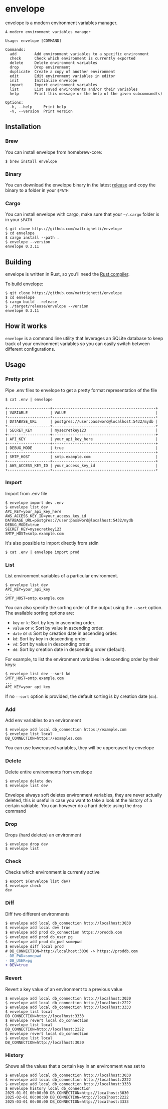 # envelope
envelope is a modern environment variables manager.

```console
A modern environment variables manager

Usage: envelope [COMMAND]

Commands:
  add        Add environment variables to a specific environment
  check      Check which environment is currently exported
  delete     Delete environment variables
  drop       Drop environment
  duplicate  Create a copy of another environment
  edit       Edit environment variables in editor
  init       Initialize envelope
  import     Import environment variables
  list       List saved environments and/or their variables
  help       Print this message or the help of the given subcommand(s)

Options:
  -h, --help     Print help
  -V, --version  Print version
```

## Installation

### Brew
You can install envelope from homebrew-core:
```console
$ brew install envelope
```

### Binary
You can download the envelope binary in the latest
[release](https://github.com/mattrighetti/envelope/releases/latest) and copy the
binary to a folder in your `$PATH`

### Cargo
You can install envelope with cargo, make sure that your `~/.cargo` folder is in
your `$PATH`
```console
$ git clone https://github.com/mattrighetti/envelope
$ cd envelope
$ cargo install --path .
$ envelope --version
envelope 0.3.11
```

## Building
envelope is written in Rust, so you'll need the [Rust
compiler](https://www.rust-lang.org/).

To build envelope:
```console
$ git clone https://github.com/mattrighetti/envelope
$ cd envelope
$ cargo build --release
$ ./target/release/envelope --version
envelope 0.3.11
```

## How it works
`envelope` is a command line utility that leverages an SQLite database
to keep track of your environment variables so you can easily switch between
different configurations.

## Usage

### Pretty print
Pipe .env files to envelope to get a pretty format representation of the file
```console
$ cat .env | envelope

+-------------------+----------------------------------------------+
| VARIABLE          | VALUE                                        |
+-------------------+----------------------------------------------+
| DATABASE_URL      | postgres://user:password@localhost:5432/mydb |
+-------------------+----------------------------------------------+
| SECRET_KEY        | mysecretkey123                               |
+-------------------+----------------------------------------------+
| API_KEY           | your_api_key_here                            |
+-------------------+----------------------------------------------+
| DEBUG_MODE        | true                                         |
+-------------------+----------------------------------------------+
| SMTP_HOST         | smtp.example.com                             |
+-------------------+----------------------------------------------+
| AWS_ACCESS_KEY_ID | your_access_key_id                           |
+-------------------+----------------------------------------------+
```

### Import
Import from .env file

```console
$ envelope import dev .env
$ envelope list dev
API_KEY=your_api_key_here
AWS_ACCESS_KEY_ID=your_access_key_id
DATABASE_URL=postgres://user:password@localhost:5432/mydb
DEBUG_MODE=true
SECRET_KEY=mysecretkey123
SMTP_HOST=smtp.example.com
```

It's also possible to import directly from stdin
```console
$ cat .env | envelope import prod
```

### List
List environment variables of a particular environment.
```console
$ envelope list dev
API_KEY=your_api_key
...
SMTP_HOST=smtp.example.com
```

You can also specify the sorting order of the output using the `--sort` option. The available sorting options are:

- `key` or `k`: Sort by key in ascending order.
- `value` or `v`: Sort by value in ascending order.
- `date` or `d`: Sort by creation date in ascending order.
- `kd`: Sort by key in descending order.
- `vd`: Sort by value in descending order.
- `dd`: Sort by creation date in descending order (default).

For example, to list the environment variables in descending order by their keys:

```console
$ envelope list dev --sort kd
SMTP_HOST=smtp.example.com
...
API_KEY=your_api_key
```

If no `--sort` option is provided, the default sorting is by creation date (`da`).

### Add
Add env variables to an environment
```console
$ envelope add local db_connection https://example.com
$ envelope list local
DB_CONNECTION=https://examples.com
```
You can use lowercased variables, they will be uppercased by envelope

### Delete
Delete entire environments from envelope
```console
$ envelope delete dev
$ envelope list dev
```
Envelope always soft deletes environment variables, they are never actually
deleted, this is useful in case you want to take a look at the history of a
certain valriable. You can however do a hard delete using the `drop` command

### Drop
Drops (hard deletes) an environment
```console
$ envelope drop dev
$ envelope list
```

### Check
Checks which environment is currently active
```console
$ export $(envelope list dev)
$ envelope check
dev
```

### Diff
Diff two different environments
```diff
$ envelope add local db_connection http://localhost:3030
$ envelope add local dev true
$ envelope add prod db_connection https://proddb.com
$ envelope add prod db_user pg
$ envelope add prod db_pwd somepwd
$ envelope diff local prod
# DB_CONNECTION=http://localhost:3030 -> https://proddb.com
- DB_PWD=somepwd
- DB_USER=pg
+ DEV=true
```

### Revert
Revert a key value of an environment to a previous value
```console
$ envelope add local db_connection http://localhost:3030
$ envelope add local db_connection http://localhost:2222
$ envelope add local db_connection http://localhost:3333
$ envelope list local
DB_CONNECTION=http://localhost:3333
$ envelope revert local db_connection
$ envelope list local
DB_CONNECTION=http://localhost:2222
$ envelope revert local db_connection
$ envelope list local
DB_CONNECTION=http://localhost:3030
```

### History
Shows all the values that a certain key in an environment was set to
```console
$ envelope add local db_connection http://localhost:3030
$ envelope add local db_connection http://localhost:2222
$ envelope add local db_connection http://localhost:3333
$ envelope history local db_connection
2025-01-01 00:00:00 DB_CONNECTION=http://localhost:3030
2025-02-01 00:00:00 DB_CONNECTION=http://localhost:2222
2025-03-01 00:00:00 DB_CONNECTION=http://localhost:3333
```
